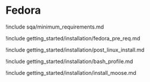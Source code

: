 # Fedora

!include sqa/minimum_requirements.md

!include getting_started/installation/fedora_pre_req.md

!include getting_started/installation/post_linux_install.md

!include getting_started/installation/bash_profile.md

!include getting_started/installation/install_moose.md

